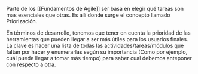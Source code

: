 Parte de los [[Fundamentos de Agile]] ser basa en elegir qué tareas son mas esenciales que otras. Es allí donde surge el concepto llamado Priorización.

En términos de desarrollo, tenemos que tener en cuenta la prioridad de las herramientas que pueden llegar a ser más útiles para los usuarios finales. La clave es hacer una lista de todas las actividades/tareas/módulos que faltan por hacer y enumerarlas según su importancia (Como por ejemplo, cuál puede llegar a tomar más tiempo) para saber cual debemos anteponer con respecto a otra.